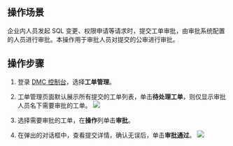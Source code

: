## 操作场景

企业内人员发起 SQL 变更、权限申请等请求时，提交工单审批，由审批系统配置的人员进行审批。本操作用于审批人员对提交的公审进行审批。

## 操作步骤

1. 登录 [DMC 控制台](https://dms.cloud.tencent.com/v3/cooperations/#/)，选择**工单管理**。

2. 工单管理页面默认展示所有提交的工单列表，单击**待处理工单**，则仅显示审批人员名下需要审批的工单。
   ![](https://qcloudimg.tencent-cloud.cn/raw/da86a054fcd2c95de08da4781ba5674a.png)

4. 选择需要审批的工单，在**操作**列单击**审批**。

5. 在弹出的对话框中，查看提交详情，确认无误后，单击**审批通过**。
   ![](https://qcloudimg.tencent-cloud.cn/raw/5b825e720aa4511900ebaa5ca0adc55a.png)